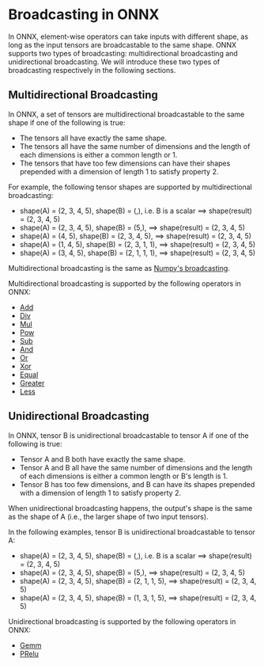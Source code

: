 # Broadcasting in ONNX

In ONNX, element-wise operators can take inputs with different shape,
as long as the input tensors are broadcastable to the same shape.
ONNX supports two types of broadcasting: multidirectional broadcasting and
unidirectional broadcasting. We will introduce these two types of broadcasting
respectively in the following sections.


## Multidirectional Broadcasting

In ONNX, a set of tensors are multidirectional broadcastable to the same shape
if one of the following is true:
- The tensors all have exactly the same shape.
- The tensors all have the same number of dimensions and the length of
each dimensions is either a common length or 1.
- The tensors that have too few dimensions can have their shapes prepended
with a dimension of length 1 to satisfy property 2.

For example, the following tensor shapes are supported by multidirectional broadcasting:

- shape(A) = (2, 3, 4, 5), shape(B) = (,), i.e. B is a scalar ==> shape(result) = (2, 3, 4, 5)
- shape(A) = (2, 3, 4, 5), shape(B) = (5,), ==> shape(result) = (2, 3, 4, 5)
- shape(A) = (4, 5), shape(B) = (2, 3, 4, 5), ==> shape(result) = (2, 3, 4, 5)
- shape(A) = (1, 4, 5), shape(B) = (2, 3, 1, 1), ==> shape(result) = (2, 3, 4, 5)
- shape(A) = (3, 4, 5), shape(B) = (2, 1, 1, 1), ==> shape(result) = (2, 3, 4, 5)

Multidirectional broadcasting is the same as [Numpy's broadcasting](https://docs.scipy.org/doc/numpy/user/basics.broadcasting.html#general-broadcasting-rules).

Multidirectional broadcasting is supported by the following operators in ONNX:
- [Add](Operators.md#Add)
- [Div](Operators.md#Div)
- [Mul](Operators.md#Mul)
- [Pow](Operators.md#Pow)
- [Sub](Operators.md#Sub)
- [And](Operators.md#And)
- [Or](Operators.md#Or)
- [Xor](Operators.md#Xor)
- [Equal](Operators.md#Equal)
- [Greater](Operators.md#Greater)
- [Less](Operators.md#Less)


## Unidirectional Broadcasting

In ONNX, tensor B is unidirectional broadcastable to tensor A
if one of the following is true:
- Tensor A and B both have exactly the same shape.
- Tensor A and B all have the same number of dimensions and the length of
each dimensions is either a common length or B's length is 1.
- Tensor B has too few dimensions, and B can have its shapes prepended
with a dimension of length 1 to satisfy property 2.

When unidirectional broadcasting happens, the output's shape is the same as 
the shape of A (i.e., the larger shape of two input tensors).

In the following examples, tensor B is unidirectional broadcastable to tensor A:

- shape(A) = (2, 3, 4, 5), shape(B) = (,), i.e. B is a scalar ==> shape(result) = (2, 3, 4, 5)
- shape(A) = (2, 3, 4, 5), shape(B) = (5,), ==> shape(result) = (2, 3, 4, 5)
- shape(A) = (2, 3, 4, 5), shape(B) = (2, 1, 1, 5), ==> shape(result) = (2, 3, 4, 5)
- shape(A) = (2, 3, 4, 5), shape(B) = (1, 3, 1, 5), ==> shape(result) = (2, 3, 4, 5)

Unidirectional broadcasting is supported by the following operators in ONNX:
- [Gemm](Operators.md#Gemm)
- [PRelu](Operators.md#PRelu)
